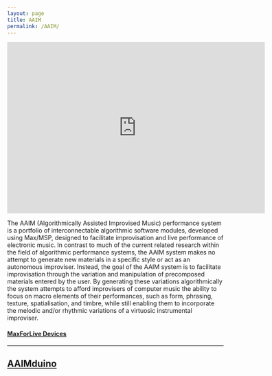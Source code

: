 ```yaml
---
layout: page
title: AAIM
permalink: /AAIM/
---
```


<iframe width="600" height="400" src="https://www.youtube.com/embed/eoj4ZDR5FSI?list=PLEZ5qOoNxYwVrghYJsvoYjnql9Ni5SUn3" title="AAIM.rhythmGen Demonstration" frameborder="0" allow="accelerometer; autoplay; clipboard-write; encrypted-media; gyroscope; picture-in-picture; web-share" allowfullscreen></iframe>

The AAIM (Algorithmically Assisted Improvised Music) performance system is a portfolio of interconnectable algorithmic software modules, developed using Max/MSP, designed to facilitate improvisation and live performance of electronic music. In contrast to much of the current related research within the field of algorithmic performance systems, the AAIM system makes no attempt to generate new materials in a specific style or act as an autonomous improviser. Instead, the goal of the AAIM system is to facilitate improvisation through the variation and manipulation of precomposed materials entered by the user. By generating these variations algorithmically the system attempts to afford improvisers of computer music the ability to focus on macro elements of their performances, such as form, phrasing, texture, spatialisation, and timbre, while still enabling them to incorporate the melodic and/or rhythmic variations of a virtuosic instrumental improviser.


#### [MaxForLive Devices](https://github.com/simohnf/MaxMSP_Stuff/tree/main/AAIM_M4L)

---

## [AAIMduino](/AAIM/AAIMduino/)
